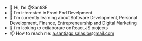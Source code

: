 - 👋 Hi, I’m @SantiSB
- 👀 I’m interested in Front End Develpment
- 🌱 I’m currently learning about Software Development, Personal Development, Finance, Entrepreneurship and Digital Marketing
- 💞️ I’m looking to collaborate on React.JS projects
- 📫 How to reach me: a.santiago.salas.b@gmail.com

<!---
About Me.
--->
